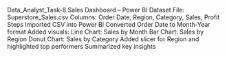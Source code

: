 Data_Analyst_Task-8
Sales Dashboard – Power BI
Dataset
File: Superstore_Sales.csv
Columns: Order Date, Region, Category, Sales, Profit
Steps
Imported CSV into Power BI
Converted Order Date to Month-Year format
Added visuals:
Line Chart: Sales by Month
Bar Chart: Sales by Region
Donut Chart: Sales by Category
Added slicer for Region and highlighted top performers
Summarized key insights
